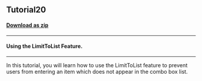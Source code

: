 ## Tutorial20
#### [Download as zip](https://minhaskamal.github.io/DownGit/#/home?url=https://github.com/GrapeCity/ComponentOne-WinForms-Samples/tree/master/NetFramework\List\CS\Tutorials\Tutorial20)
____
#### Using the LimitToList Feature.
____
In this tutorial, you will learn how to use the LimitToList feature to prevent users from entering an item which does not appear in the combo box list. 











